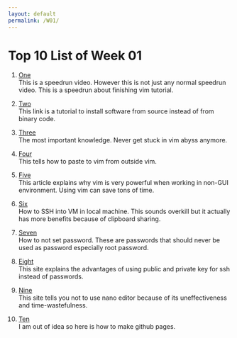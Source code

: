 ```yaml
---
layout: default
permalink: /W01/
---
```


# Top 10 List of Week 01

1. [One](https://www.youtube.com/watch?v=vI9qoAkTB3g)<br>
This is a speedrun video. However this is not just any normal speedrun video.
This is a speedrun about finishing vim tutorial.

2. [Two](http://moi.vonos.net/linux/beginners-installing-from-source/)<br>
This link is a tutorial to install software from source instead of from binary code.

3. [Three](https://www.tecmint.com/exit-file-in-vi-vim-editor-in-linux/)<br>
The most important knowledge. Never get stuck in vim abyss anymore.

4. [Four](https://askubuntu.com/questions/256782/how-to-copy-paste-contents-in-the-vi-editor)<br>
This tells how to paste to vim from outside vim.

5. [Five](https://hackernoon.com/why-vim-8m1r3z1k)<br>
This article explains why vim is very powerful when working in non-GUI environment.
Using vim can save tons of time.

6. [Six](https://medium.com/nycdev/how-to-ssh-from-a-host-to-a-guest-vm-on-your-local-machine-6cb4c91acc2e)<br>
How to SSH into VM in local machine. This sounds overkill but it actually has more benefits because of clipboard sharing.

7. [Seven](https://www.csoonline.com/article/3526408/the-25-worst-passwords-of-2019-and-8-tips-for-improving-password-security.html)<br>
How to not set password. These are passwords that should never be used as password especially root password.

8. [Eight](https://www.ssh.com/manuals/server-zos-product/55/ch06s02s02.html)<br>
This site explains the advantages of using public and private key for ssh instead of passwords.

9. [Nine](https://medium.com/@rwxrob/just-say-no-to-nano-9292c24d1549)<br>
This site tells you not to use nano editor because of its uneffectiveness and time-wastefulness.

10. [Ten](https://guides.github.com/features/pages/)<br>
I am out of idea so here is how to make github pages.

